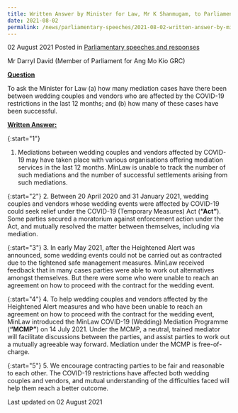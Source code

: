 ```yaml
---
title: Written Answer by Minister for Law, Mr K Shanmugam, to Parliamentary Question on Mediation Cases Between Wedding Couples and Vendors Affected by COVID-19 Restrictions
date: 2021-08-02
permalink: /news/parliamentary-speeches/2021-08-02-written-answer-by-minister-for-law-mr-k-shanmugam-to-pq-on-mediation-cases-between-wedding-couples-and-vendors-affected-by-covid-19-restrictions/
---
```


02 August 2021 Posted in [Parliamentary speeches and responses](/news/parliamentary-speeches)

Mr Darryl David (Member of Parliament for Ang Mo Kio GRC)
  
**<b><u>Question</u></b>**  

To ask the Minister for Law (a) how many mediation cases have there been between wedding couples and vendors who are affected by the COVID-19 restrictions in the last 12 months; and (b) how many of these cases have been successful.

**<b><u>Written Answer:</u></b>**  

{:start="1"}
1.	Mediations between wedding couples and vendors affected by COVID-19 may have taken place with various organisations offering mediation services in the last 12 months. MinLaw is unable to track the number of such mediations and the number of successful settlements arising from such mediations.

{:start="2"}
2.	Between 20 April 2020 and 31 January 2021, wedding couples and vendors whose wedding events were affected by COVID-19 could seek relief under the COVID-19 (Temporary Measures) Act (**“Act”**). Some parties secured a moratorium against enforcement action under the Act, and mutually resolved the matter between themselves, including via mediation.

{:start="3"}
3.	In early May 2021, after the Heightened Alert was announced, some wedding events could not be carried out as contracted due to the tightened safe management measures. MinLaw received feedback that in many cases parties were able to work out alternatives amongst themselves. But there were some who were unable to reach an agreement on how to proceed with the contract for the wedding event.

{:start="4"}
4.	To help wedding couples and vendors affected by the Heightened Alert measures and who have been unable to reach an agreement on how to proceed with the contract for the wedding event, MinLaw introduced the MinLaw COVID-19 (Wedding) Mediation Programme (**“MCMP”**) on 14 July 2021. Under the MCMP, a neutral, trained mediator will facilitate discussions between the parties, and assist parties to work out a mutually agreeable way forward.  Mediation under the MCMP is free-of-charge.

{:start="5"}
5.	We encourage contracting parties to be fair and reasonable to each other. The COVID-19 restrictions have affected both wedding couples and vendors, and mutual understanding of the difficulties faced will help them reach a better outcome.

<p class="right-side-updated">Last updated on 02 August 2021</p>
